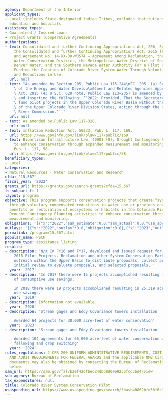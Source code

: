 ```yaml
---
agency: Department of the Interior
applicant_types:
- Local (includes State-designated lndian Tribes, excludes institutions of higher
  education and hospitals
assistance_types:
- Guaranteed / Insured Loans
- Project Grants (Cooperative Agreements)
authorizations:
- text: Consolidated and further Continuing Appropriations Act, 206, Section 206 of
    the Consolidated and further Continuing Appropriations Act, 2015 (Public Law 113-235)
    and Agreement No. 14-XX-30-W0574 – Agreement Among Reclamation, the Central Arizona
    Water Conservation District, the Metropolitan Water District of Southern California,
    Denver Water, and the Southern Nevada Water Authority For a Pilot Program for
    Funding the Creation of Colorado River System Water Through Voluntary Water Conservation
    and Reductions in Use.
  url: null
- text: "As amended by Section 205, Public Law 115-244\nEC. 205. (a) Section 206(c)(2)\
    \ of the Energy and Water Develop\x02ment and Related Agencies Appropriations\
    \ Act, 2015 (43 U.S.C. 620 note; Public Law 113–235) is amended by striking ‘‘2018.’’\
    \ and inserting the following: ‘‘2022: Provided, That the Secretary shall not\
    \ fund pilot projects in the Upper Colorado River Basin without the participation\
    \ of the Upper Colorado River Division States, acting through the Upper Colorado\
    \ River Commission.’’."
  url: null
- text: As amended by Public Law 117-328.
  url: null
- text: Inflation Reduction Act, 50233. Pub. L. 117, 169.
  url: https://www.govinfo.gov/link/plaw/117/public/169
- text: Bipartisan Infrastructure Law, 40901 (8), Drought Contingency Planning activities
    to enhance conservation through expanded measurement and monitoring infrastructure..
    Pub. L. 117, 58.
  url: https://www.govinfo.gov/link/plaw/117/public/58
beneficiary_types:
- Local
categories:
- Natural Resources - Water Conservation and Research
cfda: '15.567'
fiscal_year: '2022'
grants_url: https://grants.gov/search-grants?cfda=15.567
is_subpart_f: 1
layout: program
objective: This program supports conservation projects that create “system water”
  through voluntary compensated reductions in water use or provides environmental
  benefits or restoration of ecosystems or habitats in the Colorado River Basin.  Includes
  Drought Contingency Planning activities to enhance conservation through expanded
  measurement and monitoring.
obligations: '[{"x":"2022","sam_estimate":0.0,"sam_actual":0.0,"usa_spending_actual":0.0},{"x":"2023","sam_estimate":0.0,"sam_actual":87189000.0,"usa_spending_actual":0.0},{"x":"2024","sam_estimate":59750000.0,"sam_actual":0.0,"usa_spending_actual":59393192.66}]'
outlays: '[{"x":"2022","outlay":0.0,"obligation":0.0},{"x":"2023","outlay":0.0,"obligation":0.0},{"x":"2024","outlay":53700000.0,"obligation":59393192.66}]'
permalink: /program/15.567.html
popular_name: PSCP
program_type: assistance_listing
results:
- description: 'N/A In FY16 and FY17, developed and issued request for proposals for
    2018 Pilot Projects. Reclamation and other System Conservation Partners performed
    outreach within the Upper Basin to distribute proposals, collect proposals, perform
    initial review to evaluate proposals, and selected proposals. '
  year: '2017'
- description: 'In 2017 there were 15 projects accomplished resulting in 11,408 acre-feet
    of consumptive use savings.

    In 2018 there were 19 projects accomplished resulting in 25,319 acre-feet of consumptive
    use savings.'
  year: '2019'
- description: Information not available.
  year: '2020'
- description: 'Stream gages and Eddy Covariance towers installation

    Awarded 64 projects for 38,000 acre-feet of water conservation'
  year: '2023'
- description: 'Stream gages and Eddy Covariance towers installation

    Awarded 104 agreements for 66,000 acre-feet of water conservation which included
    fallowing and crop switching'
  year: '2024'
rules_regulations: 2 CFR 200 UNIFORM ADMINISTRATIVE REQUIREMENTS, COST PRINCIPLES,
  AND AUDIT REQUIREMENTS FOR FEDERAL AWARDS and the applicable OMB Circulars.  These
  documents may also be obtained by contacting the Bureau of Reclamation Office listed
  below.
sam_url: https://sam.gov/fal/b2ef42dfbed24dbd8d0ee9235fcd3bd4/view
sub-agency: Bureau of Reclamation
tax_expenditures: null
title: Colorado River System Conservation Pilot
usaspending_url: https://www.usaspending.gov/search/?hash=0862bfd58f6c3b0aeb748ef3d641f4c8
---
```

